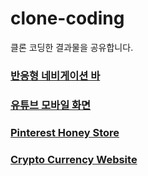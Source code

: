 # clone-coding
클론 코딩한 결과물을 공유합니다.

### [반응형 네비게이션 바](./Responsive%20Navbar/README.md)
### [유튜브 모바일 화면](./YouTube%20Mobile/README.md)
### [Pinterest Honey Store](./Pinterest%20Honey%20Store/README.md)
### [Crypto Currency Website](Crypto%20Currency%20Website/README.md)

